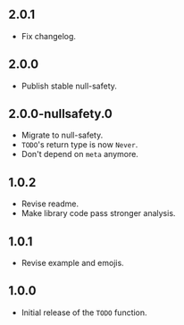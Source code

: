 ## 2.0.1

* Fix changelog.

## 2.0.0

* Publish stable null-safety.

## 2.0.0-nullsafety.0

* Migrate to null-safety.
* `TODO`'s return type is now `Never`.
* Don't depend on `meta` anymore.

## 1.0.2

* Revise readme.
* Make library code pass stronger analysis.

## 1.0.1

* Revise example and emojis.

## 1.0.0

* Initial release of the `TODO` function.
